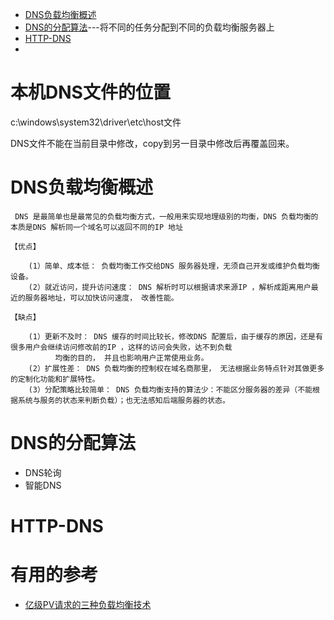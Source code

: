 * [DNS负载均衡概述](#DNS负载均衡概述)
* [DNS的分配算法](#DNS的分配算法)---将不同的任务分配到不同的负载均衡服务器上
* [HTTP-DNS](#HTTP-DNS)
* []()
# 本机DNS文件的位置

  c:\windows\system32\driver\etc\host文件
  
  DNS文件不能在当前目录中修改，copy到另一目录中修改后再覆盖回来。


# DNS负载均衡概述

     DNS 是最简单也是最常见的负载均衡方式，一般用来实现地理级别的均衡，DNS 负载均衡的本质是DNS 解析同一个域名可以返回不同的IP 地址

    【优点】
    
        (1）简单、成本低： 负载均衡工作交给DNS 服务器处理，无须自己开发或维护负载均衡设备。
        (2）就近访问，提升访问速度： DNS 解析时可以根据请求来源IP ，解析成距离用户最近的服务器地址，可以加快访问速度， 改善性能。
    
    【缺点】

        (1）更新不及时： DNS 缓存的时间比较长，修改DNS 配置后，由于缓存的原因，还是有很多用户会继续访问修改前的IP ，这样的访问会失败，达不到负载
              均衡的目的， 并且也影响用户正常使用业务。
        (2）扩展性差： DNS 负载均衡的控制权在域名商那里， 无法根据业务特点针对其做更多的定制化功能和扩展特性。
        (3）分配策略比较简单： DNS 负载均衡支持的算法少：不能区分服务器的差异（不能根据系统与服务的状态来判断负载）；也无法感知后端服务器的状态。

# DNS的分配算法
  * DNS轮询
  * 智能DNS


# HTTP-DNS



# 有用的参考

* [亿级PV请求的三种负载均衡技术](https://www.cnblogs.com/chanshuyi/p/how-loadbalance-works.html)
